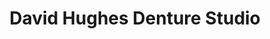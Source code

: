 ---
title: "David Hughes Denture Studio"
url: /derby/david-hughes-denture-studio/
shop: Allgemein
---